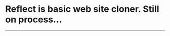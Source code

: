 # Reflect is basic web site cloner. Still on process...
***********************************************************************
